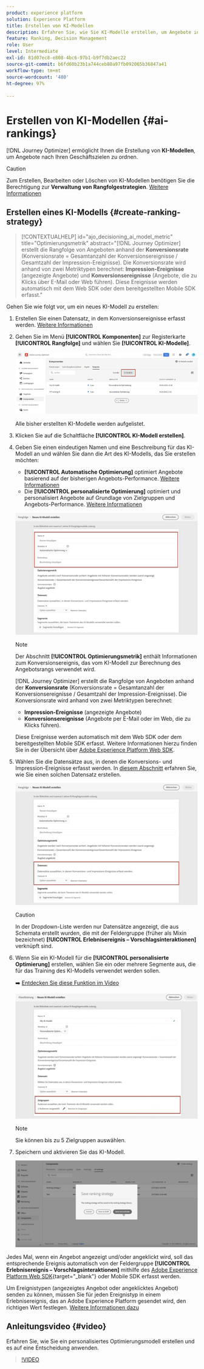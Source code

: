 ```yaml
---
product: experience platform
solution: Experience Platform
title: Erstellen von KI-Modellen
description: Erfahren Sie, wie Sie KI-Modelle erstellen, um Angebote in Ranglisten zu sortieren
feature: Ranking, Decision Management
role: User
level: Intermediate
exl-id: 81d07ec8-e808-4bc6-97b1-b9f7db2aec22
source-git-commit: b6fd60b23b1a744ceb80a97fb092065b36847a41
workflow-type: tm+mt
source-wordcount: '480'
ht-degree: 97%

---
```


# Erstellen von KI-Modellen {#ai-rankings}

[!DNL Journey Optimizer] ermöglicht Ihnen die Erstellung von **KI-Modellen**, um Angebote nach Ihren Geschäftszielen zu ordnen.

>[!CAUTION]
>
>Zum Erstellen, Bearbeiten oder Löschen von KI-Modellen benötigen Sie die Berechtigung zur **Verwaltung von Rangfolgestrategien**. [Weitere Informationen](../../administration/high-low-permissions.md#manage-ranking-strategies)

## Erstellen eines KI-Modells {#create-ranking-strategy}

>[!CONTEXTUALHELP]
>id="ajo_decisioning_ai_model_metric"
>title="Optimierungsmetrik"
>abstract="[!DNL Journey Optimizer] erstellt die Rangfolge von Angeboten anhand der **Konversionsrate** (Konversionsrate = Gesamtanzahl der Konversionsereignisse / Gesamtzahl der Impression-Ereignisse). Die Konversionsrate wird anhand von zwei Metriktypen berechnet: **Impression-Ereignisse** (angezeigte Angebote) und **Konversionsereignisse** (Angebote, die zu Klicks über E-Mail oder Web führen). Diese Ereignisse werden automatisch mit dem Web SDK oder dem bereitgestellten Mobile SDK erfasst."

Gehen Sie wie folgt vor, um ein neues KI-Modell zu erstellen:

1. Erstellen Sie einen Datensatz, in dem Konversionsereignisse erfasst werden. [Weitere Informationen](../data-collection/create-dataset.md)

1. Gehen Sie im Menü **[!UICONTROL Komponenten]** zur Registerkarte **[!UICONTROL Rangfolge]** und wählen Sie **[!UICONTROL KI-Modelle]**.

   ![](../assets/ai-ranking-list.png)

   Alle bisher erstellten KI-Modelle werden aufgelistet.

1. Klicken Sie auf die Schaltfläche **[!UICONTROL KI-Modell erstellen]**.

1. Geben Sie einen eindeutigen Namen und eine Beschreibung für das KI-Modell an und wählen Sie dann die Art des KI-Modells, das Sie erstellen möchten:

   * **[!UICONTROL Automatische Optimierung]** optimiert Angebote basierend auf der bisherigen Angebots-Performance. [Weitere Informationen](auto-optimization-model.md)
   * Die **[!UICONTROL personalisierte Optimierung]** optimiert und personalisiert Angebote auf Grundlage von Zielgruppen und Angebots-Performance. [Weitere Informationen](personalized-optimization-model.md)

   ![](../assets/ai-ranking-fields.png)

   >[!NOTE]
   >
   >Der Abschnitt **[!UICONTROL Optimierungsmetrik]** enthält Informationen zum Konversionsereignis, das vom KI-Modell zur Berechnung des Angebotsrangs verwendet wird.
   >
   >[!DNL Journey Optimizer] erstellt die Rangfolge von Angeboten anhand der **Konversionsrate** (Konversionsrate = Gesamtanzahl der Konversionsereignisse / Gesamtzahl der Impression-Ereignisse). Die Konversionsrate wird anhand von zwei Metriktypen berechnet:
   >* **Impression-Ereignisse** (angezeigte Angebote)
   >* **Konversionsereignisse** (Angebote per E-Mail oder im Web, die zu Klicks führen).
   >
   >Diese Ereignisse werden automatisch mit dem Web SDK oder dem bereitgestellten Mobile SDK erfasst. Weitere Informationen hierzu finden Sie in der Übersicht über [Adobe Experience Platform Web SDK](https://experienceleague.adobe.com/docs/experience-platform/edge/home.html?lang=de).

1. Wählen Sie die Datensätze aus, in denen die Konversions- und Impression-Ereignisse erfasst werden. In [diesem Abschnitt](../data-collection/create-dataset.md) erfahren Sie, wie Sie einen solchen Datensatz erstellen.<!--This dataset needs to be associated with a schema that must have the **[!UICONTROL Proposition Interactions]** field group (previously known as mixin) associated with it.-->

   ![](../assets/ai-ranking-dataset-id.png)

   >[!CAUTION]
   >
   >In der Dropdown-Liste werden nur Datensätze angezeigt, die aus Schemata erstellt wurden, die mit der Feldergruppe (früher als Mixin bezeichnet) **[!UICONTROL Erlebnisereignis – Vorschlagsinteraktionen]** verknüpft sind.

1. Wenn Sie ein KI-Modell für die **[!UICONTROL personalisierte Optimierung]** erstellen, wählen Sie ein oder mehrere Segmente aus, die für das Training des KI-Modells verwendet werden sollen.

   ➡️ [Entdecken Sie diese Funktion im Video](#video)

   ![](../assets/ai-ranking-segments.png)

   >[!NOTE]
   >
   >Sie können bis zu 5 Zielgruppen auswählen.

1. Speichern und aktivieren Sie das KI-Modell.

   ![](../assets/ai-ranking-save-activate.png)

<!--At this point, you must have:

* created the AI model,
* defined which type of event you want to capture - offer displayed (impression) and/or offer clicked (conversion),
* and in which dataset you want to collect the event data.-->

Jedes Mal, wenn ein Angebot angezeigt und/oder angeklickt wird, soll das entsprechende Ereignis automatisch von der Feldergruppe **[!UICONTROL Erlebnisereignis – Vorschlagsinteraktionen]** mithilfe des [Adobe Experience Platform Web SDK](https://experienceleague.adobe.com/docs/experience-platform/edge/web-sdk-faq.html?lang=de#what-is-adobe-experience-platform-web-sdk%3F){target="_blank"} oder Mobile SDK erfasst werden.

Um Ereignistypen (angezeigtes Angebot oder angeklicktes Angebot) senden zu können, müssen Sie für jeden Ereignistyp in einem Erlebnisereignis, das an Adobe Experience Platform gesendet wird, den richtigen Wert festlegen. [Weitere Informationen dazu](../data-collection/schema-requirement.md)

## Anleitungsvideo {#video}

Erfahren Sie, wie Sie ein personalisiertes Optimierungsmodell erstellen und es auf eine Entscheidung anwenden.

>[!VIDEO](https://video.tv.adobe.com/v/3419954?quality=12)
